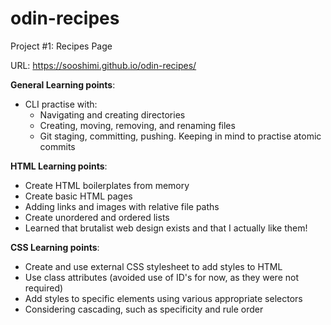 # odin-recipes

Project #1: Recipes Page

URL: <https://sooshimi.github.io/odin-recipes/>

**General Learning points**:

- CLI practise with:
  - Navigating and creating directories
  - Creating, moving, removing, and renaming files
  - Git staging, committing, pushing. Keeping in mind to practise atomic commits

**HTML Learning points**:

- Create HTML boilerplates from memory
- Create basic HTML pages
- Adding links and images with relative file paths
- Create unordered and ordered lists
- Learned that brutalist web design exists and that I actually like them!

**CSS Learning points**:

- Create and use external CSS stylesheet to add styles to HTML
- Use class attributes (avoided use of ID's for now, as they were not required)
- Add styles to specific elements using various appropriate selectors
- Considering cascading, such as specificity and rule order
